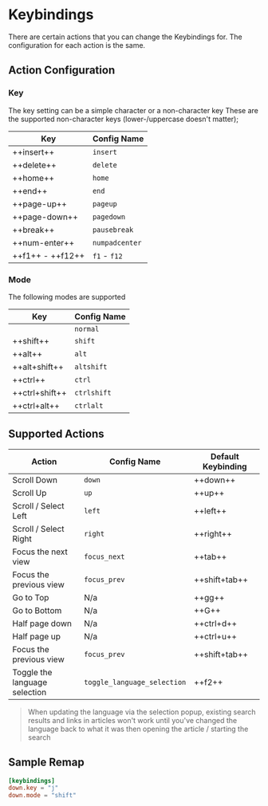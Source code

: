 # Keybindings

There are certain actions that you can change the Keybindings for. The configuration for each action is the same.

## Action Configuration

### Key

The key setting can be a simple character or a non-character key
These are the supported non-character keys (lower-/uppercase doesn't matter);

| Key              | Config Name    |
|------------------|----------------|
| ++insert++       | `insert`       |
| ++delete++       | `delete`       |
| ++home++         | `home`         |
| ++end++          | `end`          |
| ++page-up++      | `pageup`       |
| ++page-down++    | `pagedown`     |
| ++break++        | `pausebreak`   |
| ++num-enter++    | `numpadcenter` |
| ++f1++ - ++f12++ | `f1` - `f12`   |

### Mode

The following modes are supported

| Key            | Config Name |
|----------------|-------------|
 |                | `normal`    |
| ++shift++      | `shift`      |
| ++alt++        | `alt`       |
| ++alt+shift++  | `altshift`  |
| ++ctrl++       | `ctrl`      |
| ++ctrl+shift++ | `ctrlshift` |
| ++ctrl+alt++   | `ctrlalt`   |

## Supported Actions

| Action                  | Config Name  | Default Keybinding |
|-------------------------|--------------|--------------------|
| Scroll Down             | `down`       | ++down++           |
| Scroll Up               | `up`         | ++up++             |
| Scroll / Select Left    | `left`       | ++left++           |
| Scroll / Select Right   | `right`      | ++right++          |
| Focus the next view     | `focus_next` | ++tab++            |
| Focus the previous view | `focus_prev` | ++shift+tab++      |
| Go to Top               | N/a          | ++gg++             |
| Go to Bottom            | N/a          | ++G++              |
| Half page down          | N/a          | ++ctrl+d++         |
| Half page up            | N/a          | ++ctrl+u++         |
| Focus the previous view | `focus_prev` | ++shift+tab++      |
| Toggle the language selection | `toggle_language_selection` | ++f2++ |

> When updating the language via the selection popup, existing search results and links in articles
> won't work until you've changed the language back to what it was then opening the article /
> starting the search

## Sample Remap

```toml
[keybindings]
down.key = "j"
down.mode = "shift"
```

[release-0.5.0]: https://github.com/Builditluc/wiki-tui/releases/tag/v0.5.0
[release-0.6.0]: https://github.com/Builditluc/wiki-tui/releases/tag/v0.6.0
